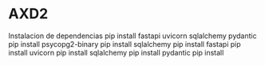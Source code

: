 # AXD2
Instalacion de dependencias
pip install fastapi uvicorn sqlalchemy pydantic
pip install psycopg2-binary
pip install sqlalchemy
pip install fastapi
pip install uvicorn
pip install sqlalchemy
pip install pydantic
pip install 